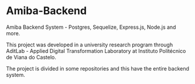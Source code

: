 # Amiba-Backend
Amiba Backend System - Postgres, Sequelize, Express.js, Node.js and more.

This project was developed in a university research program through AditLab - Applied Digital Transformation Laboratory at Instituto Politécnico de Viana do Castelo.

The project is divided in some repositories and this have the entire backend system.
